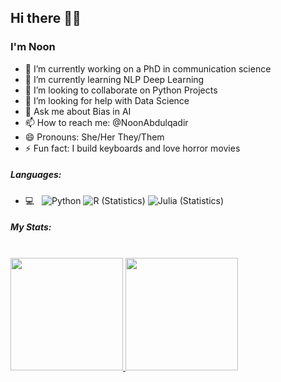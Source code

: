 ## Hi there 👋🏾
### I'm Noon

- 🔭 I’m currently working on a PhD in communication science
- 🌱 I’m currently learning NLP Deep Learning 
- 👯 I’m looking to collaborate on Python Projects
- 🤔 I’m looking for help with Data Science
- 💬 Ask me about Bias in AI
- 📫 How to reach me: @NoonAbdulqadir
- 😄 Pronouns: She/Her They/Them
- ⚡ Fun fact: I build keyboards and love horror movies

<!-- [![Noon's GitHub stats](https://github-readme-stats.vercel.app/api?username=noon-abdulqadir&show_icons=true&theme=default)](https://github.com/noon-abdulqadir/github-readme-stats) -->

##### Languages:
- 💻 &nbsp;
  ![Python](https://img.shields.io/badge/-Python-333333?style=flat&logo=python)
  ![R (Statistics)](https://img.shields.io/badge/-R-333333?style=flat&logo=R&logoColor=276DC3)
  ![Julia (Statistics)](https://img.shields.io/badge/-Julia-333333?style=flat&logo=Julia&logoColor=276DC3)
 
<!-- [![Top Langs](https://github-readme-stats.vercel.app/api/top-langs/?username=noon-abdulqadir&layout=compact)](https://github.com/noon-abdulqadir/github-readme-stats) -->

##### My Stats:
<br/>

<a href="https://github.com/AVS1508">
  <img height="180em" src="[https://github-readme-stats.vercel.app/api?username=AVS1508&theme=buefy&show_icons=true](https://github-readme-stats.vercel.app/api?username=noon-abdulqadir&show_icons=true&theme=default)" />
  <img height="180em" src="[https://github-readme-stats.vercel.app/api/top-langs/?username=AVS1508&theme=buefy&layout=compact](https://github-readme-stats.vercel.app/api/top-langs/?username=noon-abdulqadir&layout=compact)" />
</a>

<br/>
